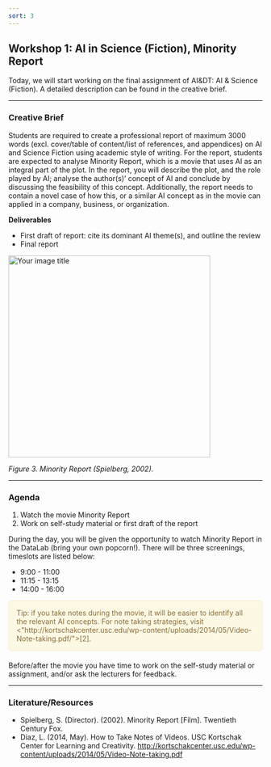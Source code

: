 ```yaml
---
sort: 3
---
```


## __Workshop 1: AI in Science (Fiction), Minority Report__

Today, we will start working on the final assignment of AI&DT: AI & Science (Fiction). A detailed description can be 
found in the creative brief. 

***

### __Creative Brief__

Students are required to create a professional report of maximum 3000 words (excl. cover/table of content/list of 
references, and appendices) on AI and Science Fiction using academic style of writing. For the report, students are 
expected to analyse Minority Report, which is a movie that uses AI as an integral part of the 
plot. In the report, you will describe the plot, and the role played by AI; analyse the author(s)’ concept of AI and 
conclude by discussing the feasibility of this concept. Additionally, the report needs to contain a novel case of how 
this, or a similar AI concept as in the movie can applied in a company, business, or organization. 

__Deliverables__
- First draft of report: cite its dominant AI theme(s), and outline the review 
- Final report

<img src="https://raw.githubusercontent.com/BredaUniversity/AAI-DM/main/docs/Year1/BlockA/DT%26AI/minority_report.jpg?token=ANZYLNAPWBT4WTL6EGPSRRLASK4YE" alt="Your image title" width="400"/>

*Figure 3. Minority Report (Spielberg, 2002).*

***

### __Agenda__

1. Watch the movie Minority Report
2. Work on self-study material or first draft of the report

During the day, you will be given the opportunity to watch Minority Report in the DataLab (bring your own popcorn!).
There will be three screenings, timeslots are listed below: 

- 9:00 - 11:00
- 11:15 - 13:15
- 14:00 - 16:00

<div style="padding: 15px; border: 1px solid transparent; border-color: transparent; margin-bottom: 20px; border-radius: 4px; color: #8a6d3b;; background-color: #fcf8e3; border-color: #faebcc;">
Tip: if you take notes during the movie, it will be easier to identify all the relevant AI concepts. For note taking 
strategies, visit <"http://kortschakcenter.usc.edu/wp-content/uploads/2014/05/Video-Note-taking.pdf/">[2]</a>.
</div>   

Before/after the movie you have time to work on the self-study material or assignment, and/or ask the lecturers for 
feedback.

***

### __Literature/Resources__
- Spielberg, S. (Director). (2002). Minority Report [Film]. Twentieth Century Fox.
- Diaz, L. (2014, May). How to Take Notes of Videos. USC Kortschak Center for Learning and Creativity. http://kortschakcenter.usc.edu/wp-content/uploads/2014/05/Video-Note-taking.pdf

